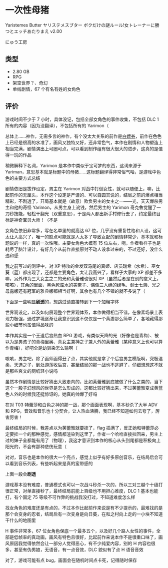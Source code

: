 # 一次性母猪

Yaristemes Butter ヤリステメスブター ボクだけの謎ルール!女トレーナーに勝つとエッチあたりまえ v2.00

にゅう工房

## 类型

- 2.80 GB
- RPG
- 架空世界？、奇幻
- 单线剧情，67 个有名有姓的女角色

## 评价

游戏时间不少于 7 小时，具体没记，包括全部女角色的事件收集，不包括 DLC 1 所有的内容（因为没翻译），不包括所有的 Yarimon（

总体上……神作，无需多言的神作，有个没太大关系的前作是[白嫖券](白嫖券.md)，前作在色色上已经是很高的水准了，画风又独特又好，还非常色气，本作在剧情和人物塑造上相当完满，剧情演出上可圈可点，可以看到制作组有很大很大的进步，这真的是值得一玩的作品

稍微解释下名词，Yarimon 是本作中类似于宝可梦的东西，这词来源于 Yariman，意思基本就是标题中的母猪……这标题翻译得非常俗气哈，是游戏中色色的主要方式总结

剧情依旧是拔作设定，男主在 Yarimon 对战中打倒女性，就可以随便上，嘛，比起前作的无厘头，本作这个设定是严谨的、可以自圆其说的，结局之前的爆点相当精彩，不剧透了，开局基本就是（故意）欺负男主的女主之一——光，天天爆杀男主和他的奇怪 Yarimon，从男主身上讹钱，然后男主的 Yarimon 奇克鲁觉醒了一刀秒技能，轻松干翻光（双重意思），于是两人都出新手村修行去了，约定最终目标是神奇宝贝大师！（不是

女角色依旧非常多，写在名单里的就高达 67 位，几乎没有重复性格和人设，这可太让人高兴了，唯一的缺点可能就是人太多了导致女配的剧情非常少，基本就和标题说的一样，真的一次性哦。主要女角色大概有 15 位左右，呃，作者看样子也是耗尽了脑汁设计，有好几个从前作直接原封不动人设拿过来的，不过还好，没什么违和感

我之前写过的测评中，对 XP 特攻的金发双马尾的真姬、店员瑞希（水希）、巫女葵（蓝）都出现了，还都是主要角色，太让我高兴了，看样子大家的 XP 都差不多嘛，另外作为三大女主之二的光和芙蕾雅也很对 XP（虽然后者是在别的意义上，咳咳），其余的里面，黑色死库水的美奈子、偶像三人组的绿毛、剑士七濑、光之母露娜还有冠军的雅典娜都相当好啊，其余也有几个不错的就不多说了（

下面是一些明显**剧透**的，想跳过请直接转到下一个加粗字体

世界观设定，以及如何展现整个世界观体系，本作做得相当不错，在像素场景上表现力极强，通过梦境逐渐让我意识到这不仅仅是一个黄游那么简单了，各地藏得那些小细节也蛮值得品味的

本作其实是一个王道后宫热血 RPG 游戏，有类似天降的光（好像也是青梅）、被以为是男孩子的青梅里奥、真女主兼神之子兼人外的芙蕾雅（某种意义上也可以算作青梅），好吧全是幼驯染怎么输啊（

咳咳，男主吧，除了画师画得丑了点，其实他就是拿了个后宫男主模版啊，究极温柔，天选之子，到处游荡收后宫，甚至结局的那一战也不逃避了，仔细想想这不就是那些爽文的厕纸轻小说吗

虽然本作剧情是比较好猜出大致走向的，比如芙蕾雅到底被做了什么之类的，当下这个一股子幻想风的世界是怎么形成的，这都比较好猜出来，不过芙蕾雅变成黄蓝色人外的时候我还挺惊讶的，她真的帅爆了好吗

在对 T03 特蕾莎和白色之神的那一战，那个画面表现啊，基本秒杀了大半 ADV 和 RPG，音效和音乐也十分契合，让人热血沸腾，我已经不知道如何去夸了，厉害厉害！

最终结局的时候，我差点以为芙蕾雅就要挂了，flag 插满了，反正她和特蕾莎必定要挂一个的那种感觉，感情都渲染到这里了，作者一个哈哈直接拉回来，男主上过的妹子全都能有用了（物理），我这才意识到本作的核心从头到尾都是积极向上阳光的，不会有那种悲伤玩意（

对对，音乐也是本作的很大一个亮点，感觉上似乎有好多原创音乐，在结局后会可以看到音乐列表，有些听起来是真的蛮带感的

上面一段会**剧透**

游戏基本没有难度，普通模式也可以一次战斗秒杀一次的，所以三对三越个十级打很正常，对单直接秒了，最终结局前能上百级也不用担心难度，DLC 1 基本也能打，有个固定 75 等级不可作弊的挑战我没打过，不知道难度怎么样

找女角色的难度还是有点的，不过本作比起前作来说是有不少提示的，最难找的是那个会变身的忍者，结局后有一次变身是向日葵，在和之村向上走的一小块不知道干什么的地图里

H 事件非常多，67 位女角色保底一个最多五个，以及好几个路人女性的事件，全部是低帧率的真动画，画风有特色且很好，比起前作来说本作不是很重口味了，画风原因我觉得依然会让一部分人觉得恶心，有不少纯爱内容，别的 H 内容也很多，甚至有伪男娘，无语音，有一点音效，DLC 貌似有了点 H 语音音效

对了，游戏可能有点 bug，画面会在随机时间点卡死，记得随时保存
